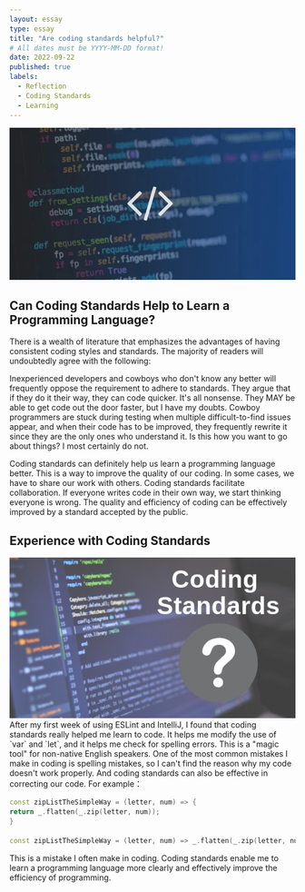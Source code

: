 ```yaml
---
layout: essay
type: essay
title: "Are coding standards helpful?"
# All dates must be YYYY-MM-DD format!
date: 2022-09-22
published: true
labels:
  - Reflection
  - Coding Standards
  - Learning
---
```


<img class="img-fluid" src="../img/codingStandards1.png">

## Can Coding Standards Help to Learn a Programming Language?
There is a wealth of literature that emphasizes the advantages of having consistent coding styles and standards. The majority of readers will undoubtedly agree with the following:

Inexperienced developers and cowboys who don't know any better will frequently oppose the requirement to adhere to standards.  They argue that if they do it their way, they can code quicker.  It's all nonsense.  They MAY be able to get code out the door faster, but I have my doubts.  Cowboy programmers are stuck during testing when multiple difficult-to-find issues appear, and when their code has to be improved, they frequently rewrite it since they are the only ones who understand it.  Is this how you want to go about things?  I most certainly do not.

Coding standards can definitely help us learn a programming language better. This is a way to improve the quality of our coding. In some cases, we have to share our work with others. Coding standards facilitate collaboration. If everyone writes code in their own way, we start thinking everyone is wrong. The quality and efficiency of coding can be effectively improved by a standard accepted by the public.

## Experience with Coding Standards
<img class="img-fluid" src="../img/codingStandards2.jpeg">
After my first week of using ESLint and IntelliJ, I found that coding standards really helped me learn to code. It helps me modify the use of `var` and `let`, and it helps me check for spelling errors. This is a "magic tool" for non-native English speakers. One of the most common mistakes I make in coding is spelling mistakes, so I can't find the reason why my code doesn't work properly. And coding standards can also be effective in correcting our code.
For example：

```cpp
const zipListTheSimpleWay = (letter, num) => {
return _.flatten(_.zip(letter, num));
}

const zipListTheSimpleWay = (letter, num) => _.flatten(_.zip(letter, num));
```


This is a mistake I often make in coding. Coding standards enable me to learn a programming language more clearly and effectively improve the efficiency of programming.
